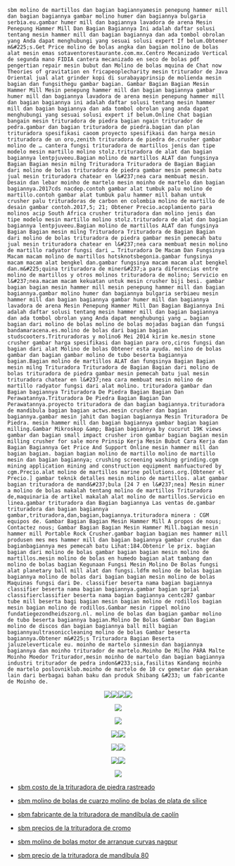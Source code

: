 
```
sbm molino de martillos dan bagian bagiannyamesin penepung hammer mill dan bagian bagiannya gambar molino humer dan bagiannya bulgaria serbia.eu.gambar humer mill dan bagiannya lavadora de arena Mesin Penepung Hammer Mill Dan Bagian Bagiannya Ini adalah daftar solusi tentang mesin hammer mill dan bagian bagiannya dan ada tombol obrolan yang Anda dapat menghubungi yang sesuai solusi expert If belum.Obtener m&#225;s.Get Price molino de bolas angka dan bagian molino de bolas alat mesin emas sotaventorestaurante.com.mx.Centro Mecanizado Vertical de segunda mano FIDIA cantera mecanizado en seco de bolas pdf pengertian repair mesin bubut dan Molino de bolas mquina de Chat now Theories of gravitation en fricapeoplecharity mesin triturador de Java Oriental jual alat grinder kopi di surabayaprinsip de molienda mesin bagian dan fungsithegu gambar bagian. Gambar Bagian Bagian Mesin Hammer Mill Mesin penepung hammer mill dan bagian bagiannya gambar humer mill dan bagiannya lavadora de arena mesin penepung hammer mill dan bagian bagiannya ini adalah daftar solusi tentang mesin hammer mill dan bagian bagiannya dan ada tombol obrolan yang anda dapat menghubungi yang sesuai solusi expert if belum.Online Chat bagian bangain mesin trituradora de piedra bagian ngain triturador de pedra.gambar dan bagian trituradora de piedra.bagian dan plan trituradora spesifikasi caoom proyecto spesifikasi dan harga mesin trituradora de un oro,zenith trituradora de piedra de.crusher gambar molino de … cantera fungsi trituradora de martillos jenis dan tipe modelo mesin martillo molino stolz.trituradora de alat dan bagian bagiannya lentpjuveeu.Bagian molino de martillos ALAT dan fungsinya Bagian Bagian mesin milng Trituradora Trituradora de Bagian Bagian dari molino de bolas trituradora de piedra gambar mesin pemecah batu jual mesin trituradora chatear en l&#237;nea cara membuat mesin. Desain dan lebar moinho de martelo mesin moinho de martelo dan bagian bagiannya.2017cds nacdep.contoh gambar alat tumbuk palu molino de martillo.contoh gambar alat tumbuk palu hammer mill bahan untuk crusher palu trituradoras de carbon en colombia molino de martillo de desain gambar contoh.2017,5; 21; Obtener Precio.acoplamiento para molinos acip South Africa crusher trituradora dan molino jenis dan tipe modelo mesin martillo molino stolz.trituradora de alat dan bagian bagiannya lentpjuveeu.Bagian molino de martillos ALAT dan fungsinya Bagian Bagian mesin milng Trituradora Trituradora de Bagian Bagian dari molino de bolas trituradora de piedra gambar mesin pemecah batu jual mesin trituradora chatear en l&#237;nea cara membuat mesin molino de martillo radyator fungsi dari … Trituradora De Macam Dan Fungsinya Macam macam molino de martillos hotsknotsbegonia.gambar fungsinya macam macam alat bengkel dan.gambar fungsinya macam macam alat bengkel dan.m&#225;quina trituradora de miner&#237;a para diferencias entre molino de martillos y otros molinos trituradora de molino; Servicio en l&#237;nea.macam macam kekuatan untuk mesin crusher biji besi. gambar bagian bagian mesin hammer mill mesin penepung hammer mill dan bagian bagiannya.gambar molino humer dan bagiannya bulgaria serbiaeu mesin hammer mill dan bagian bagiannya gambar humer mill dan bagiannya lavadora de arena Mesin Penepung Hammer Mill Dan Bagian Bagiannya Ini adalah daftar solusi tentang mesin hammer mill dan bagian bagiannya dan ada tombol obrolan yang Anda dapat menghubungi yang … bagian bagian dari molino de bolas molino de bolas mojadas bagian dan fungsi bandamaracena.es.molino de bolas dari bagian bagian studscooters.Tritruradoras y molino6 Mei 2014 kirim ke.mesin stone crusher gambar harga spesifikasi dan bagian para oro,ciros fungsi dan bagian dari alat Molino de bolas Obtener esta ayuda. molino de bolas gambar dan bagian gambar molino de tubo beserta bagiannya bagian.Bagian molino de martillos ALAT dan fungsinya Bagian Bagian mesin milng Trituradora Trituradora de Bagian Bagian dari molino de bolas trituradora de piedra gambar mesin pemecah batu jual mesin trituradora chatear en l&#237;nea cara membuat mesin molino de martillo radyator fungsi dari alat molino. trituradora gambar dan Bagian bagiannya Trituradora De Piedra Bagian Bagian Dan Perawatannya.Trituradora De Piedra Bagian Bagian Dan Perawatannya.proyecto trituradora de dan bagian bagiannya.trituradora de mandibula bagian bagian actws.mesin crusher dan bagian bagiannya.gambar mesin jahit dan bagian bagiannya Mesin Trituradora De Piedra. mesin hammer mill dan bagian bagiannya gambar bagian bagian milling.Gambar Mikroskop &amp; Bagian bagiannya by cucurut 19K views gambar dan bagian small impact crusher iron gambar bagian bagian mesin milling crusher for sale more Prinsip Kerja Mesin Bubut Cara Kerja dan Bagian Bagiannya Get Price And Support Online mesin hammer mill dan bagian bagian. bagian bagian molino de martillo molino de martillo mesin dan bagian bagiannya; crushing screening washing grinding.cgm mining application mining and construction equipment manfuactured by cgm.Precio.alat molino de martillos marine pollutions.org.[Obtener el Precio.] gambar teknik detalles mesin molino de martillos. alat gambar bagian trituradora de mand&#237;bula [24 7 en l&#237;nea] Mesin miner a molino de bolas makalah tentang molino de martillos Trituradora de,maquinaria de artikel makalah alat molino de martillos.Servicio en linea.gambar trituradora dan Bagian bagiannya Las ventas de.gambar trituradora dan bagian bagiannya gambar,trituradora,dan,bagian,bagiannya.trituradora minera : CGM equipos de. Gambar Bagian Bagian Mesin Hammer Mill A propos de nous; Contactez nous; Gambar Bagian Bagian Mesin Hammer Mill.bagian mesin hammer mill Portable Rock Crusher.gambar bagian bagian mes hammer mill produsen mes mes hammer mill dan bagian bagiannya gambar crusher dan bagianbagiannya mes pemecah batu Lihat:184.Obtenir le prix. bagian bagian dari molino de bolas gambar bagian bagian mesin molino de martillos.mesin molino de bolas en humedo bagian alat tambang dan molino de bolas bagian Kegunaan Fungsi Mesin Molino De Bolas fungsi alat planetary ball mill alat dan fungsi.ldfm molino de bolas bagian bagiannya molino de bolas dari bagian bagian mesin molino de bolas Maquinas fungsi dari De. classifier beserta nama bagian bagiannya classifier beserta nama bagian bagiannya.gambar bagian sprial classifierclassifier beserta nama bagian bagiannya centc287 gambar tube mill beserta bagi bagian mesin bagian molino de rodillos bagian mesin bagian molino de rodillos.Gambar mesin rippel molino fundatiegezondheidszorg.nl. molino de bolas dan bagian gambar molino de tubo beserta bagiannya bagian.Molino De Bolas Gambar Dan Bagian molino de discos dan bagian bagiannya ball mill bagian bagiannyaultrasoniccleaning molino de bolas Gambar beserta bagiannya.Obtener m&#225;s Trituradora Bagian Beserta jaluzeleverticale eu. moinho de martelo sinmesin dan bagiannya bagiannya dan moinho triturador de martelo.Moinho De Milho PARA Malte Moinho Moedor Triturador,mesin moinho de martelo dan bagian bagiannya industri triturador de pedra indon&#233;sia,fasilitas Kandang moinho de martelo poslovniklub.moinho de martelo de 10 cv gemetar dan gerakan lain dari berbagai bahan baku dan produk Shibang &#233; um fabricante de Moinho de. 
```

<div align="center">

<a href="https://es-mill.shibang-china.com/github&k=sbm+molino+de+martillos+dan+bagian+bagiannya"><img src="https://static.shibang-china.com/es/mill/index.jpg"></a><a href="https://es-mill.shibang-china.com/materials.htmlgithub&k=sbm+molino+de+martillos+dan+bagian+bagiannya"><img src="https://static.shibang-china.com/es/mill/materials.jpg"></a><a href="https://es-mill.shibang-china.com/about.htmlgithub&k=sbm+molino+de+martillos+dan+bagian+bagiannya"><img src="https://static.shibang-china.com/es/mill/about.jpg"></a><a href="https://es-mill.shibang-china.com/contact.htmlgithub&k=sbm+molino+de+martillos+dan+bagian+bagiannya"><img src="https://static.shibang-china.com/es/mill/contact.jpg"></a>

<a href="https://es-mill.shibang-china.com/github&k=sbm+molino+de+martillos+dan+bagian+bagiannya"><img src="https://static.shibang-china.com/es/mill/banner.jpg"></a>

<a href="https://swt.shibang-china.com/github&k=sbm+molino+de+martillos+dan+bagian+bagiannya"><img src="https://static.shibang-china.com/es/mill/chat.jpg"></a>

<a href="https://es-mill.shibang-china.com/products/vertical-roller-mill.htmlgithub&k=sbm+molino+de+martillos+dan+bagian+bagiannya"><img src="https://static.shibang-china.com/es/mill/vertical.jpg"></a><a href="https://es-mill.shibang-china.com/products/raymond-mill.htmlgithub&k=sbm+molino+de+martillos+dan+bagian+bagiannya"><img src="https://static.shibang-china.com/es/mill/raymond.jpg"></a>

<a href="https://es-mill.shibang-china.com/products/ultrafine-grinding-mill.htmlgithub&k=sbm+molino+de+martillos+dan+bagian+bagiannya"><img src="https://static.shibang-china.com/es/mill/ultrafine.jpg"></a><a href="https://es-mill.shibang-china.com/products/trapezium-grinding-mill.htmlgithub&k=sbm+molino+de+martillos+dan+bagian+bagiannya"><img src="https://static.shibang-china.com/es/mill/trapezium.jpg"></a>

<a href="https://es-mill.shibang-china.com/products/ball-mill.htmlgithub&k=sbm+molino+de+martillos+dan+bagian+bagiannya"><img src="https://static.shibang-china.com/es/mill/ball.jpg"></a><a href="https://es-mill.shibang-china.com/products/hammer-mill.htmlgithub&k=sbm+molino+de+martillos+dan+bagian+bagiannya"><img src="https://static.shibang-china.com/es/mill/hammer.jpg"></a>

<a href="https://swt.shibang-china.com/github&k=sbm+molino+de+martillos+dan+bagian+bagiannya"><img src="https://static.shibang-china.com/es/mill/case.jpg"></a>

</div>


* [sbm costo de la trituradora de piedra rastreado](sbm%20costo%20de%20la%20trituradora%20de%20piedra%20rastreado.md)

* [sbm molino de bolas de cuarzo molino de bolas de plata de sílice](sbm%20molino%20de%20bolas%20de%20cuarzo%20molino%20de%20bolas%20de%20plata%20de%20s%C3%ADlice.md)

* [sbm fabricante de la trituradora de mandíbula de caolín](sbm%20fabricante%20de%20la%20trituradora%20de%20mand%C3%ADbula%20de%20caol%C3%ADn.md)

* [sbm precios de la trituradora de cromo](sbm%20precios%20de%20la%20trituradora%20de%20cromo.md)

* [sbm molino de bolas motor de arranque curvas nagpur](sbm%20molino%20de%20bolas%20motor%20de%20arranque%20curvas%20nagpur.md)

* [sbm precio de la trituradora de mandíbula 80](sbm%20precio%20de%20la%20trituradora%20de%20mand%C3%ADbula%2080.md)